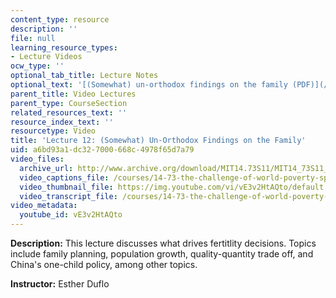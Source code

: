 ```yaml
---
content_type: resource
description: ''
file: null
learning_resource_types:
- Lecture Videos
ocw_type: ''
optional_tab_title: Lecture Notes
optional_text: '[(Somewhat) un-orthodox findings on the family (PDF)](/courses/14-73-the-challenge-of-world-poverty-spring-2011/resources/mit14_73s11_lec12_slides)'
parent_title: Video Lectures
parent_type: CourseSection
related_resources_text: ''
resource_index_text: ''
resourcetype: Video
title: 'Lecture 12: (Somewhat) Un-Orthodox Findings on the Family'
uid: a6bd93a1-dc32-7000-668c-4978f65d7a79
video_files:
  archive_url: http://www.archive.org/download/MIT14.73S11/MIT14_73S11_lec12_300k.mp4
  video_captions_file: /courses/14-73-the-challenge-of-world-poverty-spring-2011/06bb8444ae805103841e66331346be95_vE3v2HtAQto.vtt
  video_thumbnail_file: https://img.youtube.com/vi/vE3v2HtAQto/default.jpg
  video_transcript_file: /courses/14-73-the-challenge-of-world-poverty-spring-2011/79034299fc2bfc38d3fcd90ca95412cd_vE3v2HtAQto.pdf
video_metadata:
  youtube_id: vE3v2HtAQto
---
```


**Description:** This lecture discusses what drives fertitlity decisions. Topics include family planning, population growth, quality-quantity trade off, and China's one-child policy, among other topics.

**Instructor:** Esther Duflo